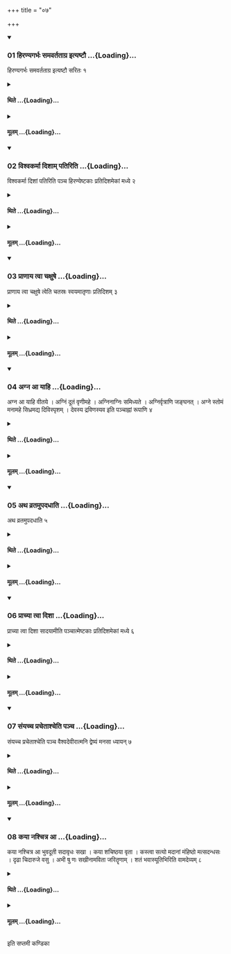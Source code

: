 +++
title = "०७"

+++

<div class="js_include" includetitle="true" newlevelforh1="3" unfilled url="/vedAH_yajuH/taittirIyam/sUtram/ApastambaH/shrautam/vishvAsa-prastutiH/17/07/01_hiraNyagarbhaH_samavartatAgra_ityaShTau.md">
<details open><summary><h3>01 हिरण्यगर्भः समवर्तताग्र इत्यष्टौ ...{Loading}...</h3></summary>

हिरण्यगर्भः समवर्तताग्र इत्यष्टौ सरितः १
</details>
</div>
<div class="js_include collapsed" newlevelforh1="4" title="थिते" unfilled url="/vedAH_yajuH/taittirIyam/sUtram/ApastambaH/shrautam/thite/17/07/01_hiraNyagarbhaH_samavartatAgra_ityaShTau.md">
<details><summary><h4>थिते ...{Loading}...</h4></summary>

हिरण्यगर्भः समवर्तताग्र इत्यष्टौ सरितः १
</details>
</div>
<div class="js_include collapsed" newlevelforh1="4" title="मूलम्" unfilled url="/vedAH_yajuH/taittirIyam/sUtram/ApastambaH/shrautam/mUlam/17/07/01_hiraNyagarbhaH_samavartatAgra_ityaShTau.md">
<details><summary><h4>मूलम् ...{Loading}...</h4></summary>

हिरण्यगर्भः समवर्तताग्र इत्यष्टौ सरितः १
</details>
</div>
<div class="js_include" includetitle="true" newlevelforh1="3" unfilled url="/vedAH_yajuH/taittirIyam/sUtram/ApastambaH/shrautam/vishvAsa-prastutiH/17/07/02_vishvakarmA_dishAm_patiriti.md">
<details open><summary><h3>02 विश्वकर्मा दिशाम् पतिरिति ...{Loading}...</h3></summary>

विश्वकर्मा दिशां पतिरिति पञ्च हिरण्येष्टकाः प्रतिदिशमेकां मध्ये २
</details>
</div>
<div class="js_include collapsed" newlevelforh1="4" title="थिते" unfilled url="/vedAH_yajuH/taittirIyam/sUtram/ApastambaH/shrautam/thite/17/07/02_vishvakarmA_dishAm_patiriti.md">
<details><summary><h4>थिते ...{Loading}...</h4></summary>

विश्वकर्मा दिशां पतिरिति पञ्च हिरण्येष्टकाः प्रतिदिशमेकां मध्ये २
</details>
</div>
<div class="js_include collapsed" newlevelforh1="4" title="मूलम्" unfilled url="/vedAH_yajuH/taittirIyam/sUtram/ApastambaH/shrautam/mUlam/17/07/02_vishvakarmA_dishAm_patiriti.md">
<details><summary><h4>मूलम् ...{Loading}...</h4></summary>

विश्वकर्मा दिशां पतिरिति पञ्च हिरण्येष्टकाः प्रतिदिशमेकां मध्ये २
</details>
</div>
<div class="js_include" includetitle="true" newlevelforh1="3" unfilled url="/vedAH_yajuH/taittirIyam/sUtram/ApastambaH/shrautam/vishvAsa-prastutiH/17/07/03_prANAya_tvA_chaxuShe.md">
<details open><summary><h3>03 प्राणाय त्वा चक्षुषे ...{Loading}...</h3></summary>

प्राणाय त्वा चक्षुषे त्वेति चतस्रः स्वयमातृणाः प्रतिदिशम् ३
</details>
</div>
<div class="js_include collapsed" newlevelforh1="4" title="थिते" unfilled url="/vedAH_yajuH/taittirIyam/sUtram/ApastambaH/shrautam/thite/17/07/03_prANAya_tvA_chaxuShe.md">
<details><summary><h4>थिते ...{Loading}...</h4></summary>

प्राणाय त्वा चक्षुषे त्वेति चतस्रः स्वयमातृणाः प्रतिदिशम् ३
</details>
</div>
<div class="js_include collapsed" newlevelforh1="4" title="मूलम्" unfilled url="/vedAH_yajuH/taittirIyam/sUtram/ApastambaH/shrautam/mUlam/17/07/03_prANAya_tvA_chaxuShe.md">
<details><summary><h4>मूलम् ...{Loading}...</h4></summary>

प्राणाय त्वा चक्षुषे त्वेति चतस्रः स्वयमातृणाः प्रतिदिशम् ३
</details>
</div>
<div class="js_include" includetitle="true" newlevelforh1="3" unfilled url="/vedAH_yajuH/taittirIyam/sUtram/ApastambaH/shrautam/vishvAsa-prastutiH/17/07/04_agna_A_yAhi.md">
<details open><summary><h3>04 अग्न आ याहि ...{Loading}...</h3></summary>

अग्न आ याहि वीतये । अग्निं दूतं वृणीमहे । अग्निनाग्निः समिध्यते । अग्निर्वृत्राणि जङ्घनत् । अग्ने स्तोमं मनामहे सिध्रमद्य दिविस्पृशम् । देवस्य द्रविणस्यव इति पञ्चाह्नां रूपाणि ४
</details>
</div>
<div class="js_include collapsed" newlevelforh1="4" title="थिते" unfilled url="/vedAH_yajuH/taittirIyam/sUtram/ApastambaH/shrautam/thite/17/07/04_agna_A_yAhi.md">
<details><summary><h4>थिते ...{Loading}...</h4></summary>

अग्न आ याहि वीतये । अग्निं दूतं वृणीमहे । अग्निनाग्निः समिध्यते । अग्निर्वृत्राणि जङ्घनत् । अग्ने स्तोमं मनामहे सिध्रमद्य दिविस्पृशम् । देवस्य द्रविणस्यव इति पञ्चाह्नां रूपाणि ४
</details>
</div>
<div class="js_include collapsed" newlevelforh1="4" title="मूलम्" unfilled url="/vedAH_yajuH/taittirIyam/sUtram/ApastambaH/shrautam/mUlam/17/07/04_agna_A_yAhi.md">
<details><summary><h4>मूलम् ...{Loading}...</h4></summary>

अग्न आ याहि वीतये । अग्निं दूतं वृणीमहे । अग्निनाग्निः समिध्यते । अग्निर्वृत्राणि जङ्घनत् । अग्ने स्तोमं मनामहे सिध्रमद्य दिविस्पृशम् । देवस्य द्रविणस्यव इति पञ्चाह्नां रूपाणि ४
</details>
</div>
<div class="js_include" includetitle="true" newlevelforh1="3" unfilled url="/vedAH_yajuH/taittirIyam/sUtram/ApastambaH/shrautam/vishvAsa-prastutiH/17/07/05_atha_vratamupadadhAti.md">
<details open><summary><h3>05 अथ व्रतमुपदधाति ...{Loading}...</h3></summary>

अथ व्रतमुपदधाति ५
</details>
</div>
<div class="js_include collapsed" newlevelforh1="4" title="थिते" unfilled url="/vedAH_yajuH/taittirIyam/sUtram/ApastambaH/shrautam/thite/17/07/05_atha_vratamupadadhAti.md">
<details><summary><h4>थिते ...{Loading}...</h4></summary>

अथ व्रतमुपदधाति ५
</details>
</div>
<div class="js_include collapsed" newlevelforh1="4" title="मूलम्" unfilled url="/vedAH_yajuH/taittirIyam/sUtram/ApastambaH/shrautam/mUlam/17/07/05_atha_vratamupadadhAti.md">
<details><summary><h4>मूलम् ...{Loading}...</h4></summary>

अथ व्रतमुपदधाति ५
</details>
</div>
<div class="js_include" includetitle="true" newlevelforh1="3" unfilled url="/vedAH_yajuH/taittirIyam/sUtram/ApastambaH/shrautam/vishvAsa-prastutiH/17/07/06_prAchyA_tvA_dishA.md">
<details open><summary><h3>06 प्राच्या त्वा दिशा ...{Loading}...</h3></summary>

प्राच्या त्वा दिशा सादयामीति पञ्चात्मेष्टकाः प्रतिदिशमेकां मध्ये ६
</details>
</div>
<div class="js_include collapsed" newlevelforh1="4" title="थिते" unfilled url="/vedAH_yajuH/taittirIyam/sUtram/ApastambaH/shrautam/thite/17/07/06_prAchyA_tvA_dishA.md">
<details><summary><h4>थिते ...{Loading}...</h4></summary>

प्राच्या त्वा दिशा सादयामीति पञ्चात्मेष्टकाः प्रतिदिशमेकां मध्ये ६
</details>
</div>
<div class="js_include collapsed" newlevelforh1="4" title="मूलम्" unfilled url="/vedAH_yajuH/taittirIyam/sUtram/ApastambaH/shrautam/mUlam/17/07/06_prAchyA_tvA_dishA.md">
<details><summary><h4>मूलम् ...{Loading}...</h4></summary>

प्राच्या त्वा दिशा सादयामीति पञ्चात्मेष्टकाः प्रतिदिशमेकां मध्ये ६
</details>
</div>
<div class="js_include" includetitle="true" newlevelforh1="3" unfilled url="/vedAH_yajuH/taittirIyam/sUtram/ApastambaH/shrautam/vishvAsa-prastutiH/17/07/07_saMyachcha_prachetAshcheti_pancha.md">
<details open><summary><h3>07 संयच्च प्रचेताश्चेति पञ्च ...{Loading}...</h3></summary>

संयच्च प्रचेताश्चेति पञ्च वैश्वदेवीरात्मनि द्वेष्यं मनसा ध्यायन् ७
</details>
</div>
<div class="js_include collapsed" newlevelforh1="4" title="थिते" unfilled url="/vedAH_yajuH/taittirIyam/sUtram/ApastambaH/shrautam/thite/17/07/07_saMyachcha_prachetAshcheti_pancha.md">
<details><summary><h4>थिते ...{Loading}...</h4></summary>

संयच्च प्रचेताश्चेति पञ्च वैश्वदेवीरात्मनि द्वेष्यं मनसा ध्यायन् ७
</details>
</div>
<div class="js_include collapsed" newlevelforh1="4" title="मूलम्" unfilled url="/vedAH_yajuH/taittirIyam/sUtram/ApastambaH/shrautam/mUlam/17/07/07_saMyachcha_prachetAshcheti_pancha.md">
<details><summary><h4>मूलम् ...{Loading}...</h4></summary>

संयच्च प्रचेताश्चेति पञ्च वैश्वदेवीरात्मनि द्वेष्यं मनसा ध्यायन् ७
</details>
</div>
<div class="js_include" includetitle="true" newlevelforh1="3" unfilled url="/vedAH_yajuH/taittirIyam/sUtram/ApastambaH/shrautam/vishvAsa-prastutiH/17/07/08_kayA_nashchitra_A.md">
<details open><summary><h3>08 कया नश्चित्र आ ...{Loading}...</h3></summary>

कया नश्चित्र आ भुवदूती सदावृधः सखा । कया शचिष्ठया वृता । कस्त्वा सत्यो मदानां मंहिष्ठो मत्सदन्धसः । दृढा चिदारुजे वसु । अभी षु णः सखीनामविता जरितॄणाम् । शतं भवास्यूतिभिरिति वामदेव्यम् ८
</details>
</div>
<div class="js_include collapsed" newlevelforh1="4" title="थिते" unfilled url="/vedAH_yajuH/taittirIyam/sUtram/ApastambaH/shrautam/thite/17/07/08_kayA_nashchitra_A.md">
<details><summary><h4>थिते ...{Loading}...</h4></summary>

कया नश्चित्र आ भुवदूती सदावृधः सखा । कया शचिष्ठया वृता । कस्त्वा सत्यो मदानां मंहिष्ठो मत्सदन्धसः । दृढा चिदारुजे वसु । अभी षु णः सखीनामविता जरितॄणाम् । शतं भवास्यूतिभिरिति वामदेव्यम् ८
</details>
</div>
<div class="js_include collapsed" newlevelforh1="4" title="मूलम्" unfilled url="/vedAH_yajuH/taittirIyam/sUtram/ApastambaH/shrautam/mUlam/17/07/08_kayA_nashchitra_A.md">
<details><summary><h4>मूलम् ...{Loading}...</h4></summary>

कया नश्चित्र आ भुवदूती सदावृधः सखा । कया शचिष्ठया वृता । कस्त्वा सत्यो मदानां मंहिष्ठो मत्सदन्धसः । दृढा चिदारुजे वसु । अभी षु णः सखीनामविता जरितॄणाम् । शतं भवास्यूतिभिरिति वामदेव्यम् ८
</details>
</div>

  
इति सप्तमी कण्डिका 
